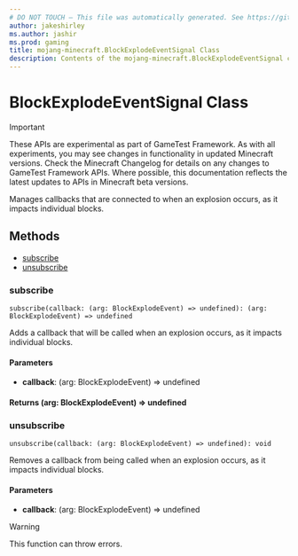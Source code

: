 ```yaml
---
# DO NOT TOUCH — This file was automatically generated. See https://github.com/Mojang/MinecraftScriptingApiDocsGenerator to modify descriptions, examples, etc.
author: jakeshirley
ms.author: jashir
ms.prod: gaming
title: mojang-minecraft.BlockExplodeEventSignal Class
description: Contents of the mojang-minecraft.BlockExplodeEventSignal class.
---
```

# BlockExplodeEventSignal Class
>[!IMPORTANT]
>These APIs are experimental as part of GameTest Framework. As with all experiments, you may see changes in functionality in updated Minecraft versions. Check the Minecraft Changelog for details on any changes to GameTest Framework APIs. Where possible, this documentation reflects the latest updates to APIs in Minecraft beta versions.

Manages callbacks that are connected to when an explosion occurs, as it impacts individual blocks.


## Methods
- [subscribe](#subscribe)
- [unsubscribe](#unsubscribe)
  
### **subscribe**
`
subscribe(callback: (arg: BlockExplodeEvent) => undefined): (arg: BlockExplodeEvent) => undefined
`

Adds a callback that will be called when an explosion occurs, as it impacts individual blocks.
#### **Parameters**
- **callback**: (arg: BlockExplodeEvent) => undefined

#### **Returns** (arg: BlockExplodeEvent) => undefined


### **unsubscribe**
`
unsubscribe(callback: (arg: BlockExplodeEvent) => undefined): void
`

Removes a callback from being called when an explosion occurs, as it impacts individual blocks.
#### **Parameters**
- **callback**: (arg: BlockExplodeEvent) => undefined


> [!WARNING]
> This function can throw errors.


